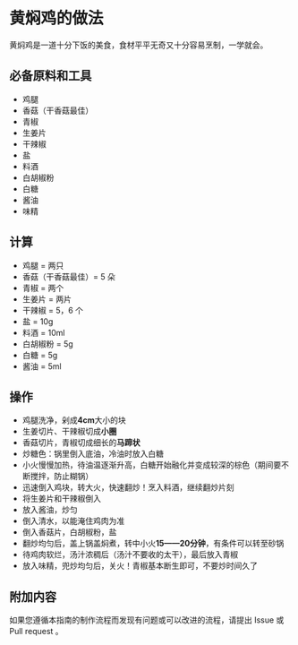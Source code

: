 # 黄焖鸡的做法

黄焖鸡是一道十分下饭的美食，食材平平无奇又十分容易烹制，一学就会。

## 必备原料和工具

- 鸡腿
- 香菇（干香菇最佳）
- 青椒
- 生姜片
- 干辣椒
- 盐
- 料酒
- 白胡椒粉
- 白糖
- 酱油
- 味精

## 计算

- 鸡腿 = 两只
- 香菇（干香菇最佳）= 5 朵
- 青椒 = 两个
- 生姜片 = 两片
- 干辣椒 = 5，6 个
- 盐 = 10g
- 料酒 = 10ml
- 白胡椒粉 = 5g
- 白糖 = 5g
- 酱油 = 5ml

## 操作

- 鸡腿洗净，剁成**4cm**大小的块
- 生姜切片、干辣椒切成**小圈**
- 香菇切片，青椒切成细长的**马蹄状**
- 炒糖色：锅里倒入底油，冷油时放入白糖
- 小火慢慢加热，待油温逐渐升高，白糖开始融化并变成较深的棕色（期间要不断搅拌，防止糊锅）
- 迅速倒入鸡块，转大火，快速翻炒！烹入料酒，继续翻炒片刻
- 将生姜片和干辣椒倒入
- 放入酱油，炒匀
- 倒入清水，以能淹住鸡肉为准
- 倒入香菇片，白胡椒粉，盐
- 翻炒均匀后，盖上锅盖焖煮，转中小火**15——20分钟**，有条件可以转至砂锅
- 待鸡肉软烂，汤汁浓稠后（汤汁不要收的太干），最后放入青椒
- 放入味精，兜炒均匀后，关火！青椒基本断生即可，不要炒时间久了

## 附加内容

如果您遵循本指南的制作流程而发现有问题或可以改进的流程，请提出 Issue 或 Pull request 。
